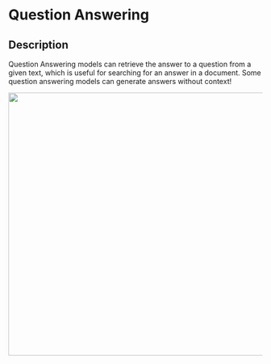 # Question Answering

## Description

Question Answering models can retrieve the answer to a question from a given text, which is useful for searching for an answer in a document.
Some question answering models can generate answers without context!

<img src="image1.png" style="width:5.41146in" />
